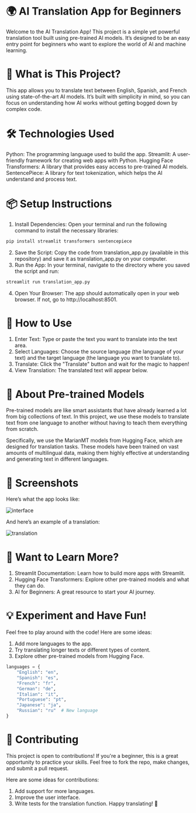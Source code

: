 # 🌍 AI Translation App for Beginners

Welcome to the AI Translation App! This project is a simple yet powerful translation tool built using pre-trained AI models.
 It’s designed to be an easy entry point for beginners who want to explore the world of AI and machine learning.


# 🚀 What is This Project?

This app allows you to translate text between English, Spanish, and French using state-of-the-art AI models. 
It’s built with simplicity in mind, so you can focus on understanding how AI works without getting bogged down by complex code.


# 🛠️ Technologies Used
Python: The programming language used to build the app.
Streamlit: A user-friendly framework for creating web apps with Python.
Hugging Face Transformers: A library that provides easy access to pre-trained AI models.
SentencePiece: A library for text tokenization, which helps the AI understand and process text.


# 📦 Setup Instructions
1. Install Dependencies: Open your terminal and run the following command to install the necessary libraries:
```python
pip install streamlit transformers sentencepiece
```
2. Save the Script: Copy the code from translation_app.py (available in this repository) and save it as translation_app.py on your computer.
3. Run the App: In your terminal, navigate to the directory where you saved the script and run:
```python
streamlit run translation_app.py
```
4. Open Your Browser: The app should automatically open in your web browser. If not, go to http://localhost:8501.



# 🎉 How to Use
1. Enter Text: Type or paste the text you want to translate into the text area.
2. Select Languages: Choose the source language (the language of your text) and the target language (the language you want to translate to).
3. Translate: Click the "Translate" button and wait for the magic to happen!
4. View Translation: The translated text will appear below.


   
# 🤖 About Pre-trained Models
Pre-trained models are like smart assistants that have already learned a lot from big collections of text. 
In this project, we use these models to translate text from one language to another without having to teach them everything from scratch.

Specifically, we use the MarianMT models from Hugging Face, which are designed for translation tasks. 
These models have been trained on vast amounts of multilingual data, making them highly effective at understanding and generating text in different languages.



# 📸 Screenshots
Here’s what the app looks like:

![interface](https://github.com/user-attachments/assets/10639ee0-049a-4e19-a609-04f7d8a2a6ed)

And here’s an example of a translation:

![translation](https://github.com/user-attachments/assets/1de5717e-0358-4ac7-afb7-c6143097896a)



# 🌟 Want to Learn More?
1. Streamlit Documentation: Learn how to build more apps with Streamlit.
2. Hugging Face Transformers: Explore other pre-trained models and what they can do.
3. AI for Beginners: A great resource to start your AI journey.



# 💡 Experiment and Have Fun!
Feel free to play around with the code! Here are some ideas:

1. Add more languages to the app.
2. Try translating longer texts or different types of content.
3. Explore other pre-trained models from Hugging Face.

```python
languages = {
    "English": "en",
    "Spanish": "es",
    "French": "fr",
    "German": "de",
    "Italian": "it",
    "Portuguese": "pt",
    "Japanese": "ja",
    "Russian": "ru"  # New language
}
```




# 🤝 Contributing
This project is open to contributions! If you're a beginner, this is a great opportunity to practice your skills. 
Feel free to fork the repo, make changes, and submit a pull request.

Here are some ideas for contributions:

1. Add support for more languages.
2. Improve the user interface.
3. Write tests for the translation function.
Happy translating! 🎉


